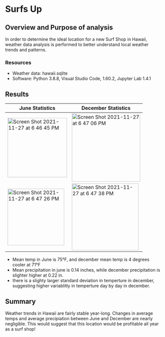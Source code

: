 # Surfs Up

## Overview and Purpose of analysis
In order to determine the ideal location for a new Surf Shop in Hawaii, weather data analysis is performed to better understand local weather trends and patterns. 

### Resources
- Weather data: hawaii.sqlite
- Software: Python 3.8.8, Visual Studio Code, 1.60.2, Jupyter Lab 1.4.1

## Results
| June  Statistics | December  Statistics | 
|- | - |
| <img width="192" alt="Screen Shot 2021-11-27 at 6 46 45 PM" src="https://user-images.githubusercontent.com/91163155/143724961-3151c2b3-9e98-426b-8d6d-3eeaac15fbcc.png">|<img width="221" alt="Screen Shot 2021-11-27 at 6 47 06 PM" src="https://user-images.githubusercontent.com/91163155/143724935-0e3f60c9-3ef9-4200-9bf9-dc3c8aaed559.png">|
|<img width="183" alt="Screen Shot 2021-11-27 at 6 47 26 PM" src="https://user-images.githubusercontent.com/91163155/143724977-fe5d7b17-ac12-49fe-999d-311db583b275.png">|<img width="216" alt="Screen Shot 2021-11-27 at 6 47 38 PM" src="https://user-images.githubusercontent.com/91163155/143724979-b66516b9-476b-403a-a5c9-4bc76503571a.png">|

- Mean temp in June is 75°F, and december mean temp is 4 degrees cooler at 71°F
- Mean precipitation in june is 0.14 inches, while december precipitation is slighter higher at 0.22 in.
- there is a slighty larger standard deviation in temperture in december, suggesting higher variablitly in temperture day by day in december. 

## Summary
Weather trends in Hawaii are fairly stable year-long. Changes in average temps and average precipiation between June and December are nearly negligible. This would suggest that this location would be profitable all year as a surf shop!
